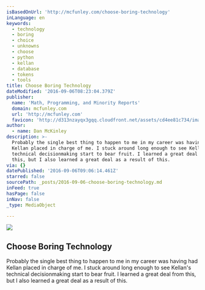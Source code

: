 ```yaml
---
isBasedOnUrl: 'http://mcfunley.com/choose-boring-technology'
inLanguage: en
keywords:
  - technology
  - boring
  - choice
  - unknowns
  - choose
  - python
  - kellan
  - database
  - tokens
  - tools
title: Choose Boring Technology
dateModified: '2016-09-06T08:23:04.379Z'
publisher:
  name: 'Math, Programming, and Minority Reports'
  domain: mcfunley.com
  url: 'http://mcfunley.com'
  favicon: 'http://d313nzayqx3gqq.cloudfront.net/assets/cd4ee81c734/images/favicon.png'
author:
  - name: Dan McKinley
description: >-
  Probably the single best thing to happen to me in my career was having had
  Kellan placed in charge of me. I stuck around long enough to see Kellan's
  technical decisionmaking start to bear fruit. I learned a great deal from
  this, but I also learned a great deal as a result of this.
via: {}
datePublished: '2016-09-06T09:06:14.461Z'
starred: false
sourcePath: _posts/2016-09-06-choose-boring-technology.md
inFeed: true
hasPage: false
inNav: false
_type: MediaObject

---
```

<article style=""><img src="https://imgflo.herokuapp.com/graph/2b2431f8e7ba7b0/6e0dc0f52c0ac788394fbabe77c6513c/noop.jpg?input=http%3A%2F%2Fi.imgur.com%2Fn8ElWr3.jpg" /><h1>Choose Boring Technology</h1><p>Probably the single best thing to happen to me in my career was having had Kellan placed in charge of me. I stuck around long enough to see Kellan's technical decisionmaking start to bear fruit. I learned a great deal from this, but I also learned a great deal as a result of this.</p></article>